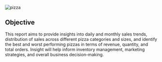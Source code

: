 ![pizza](https://github.com/Priya-Singh-DA/Pizza-Sales-Report/assets/172141966/be4fcb7d-ade8-4f6b-bdfd-449642fcc6c9)

## Objective
This report aims to provide insights into daily and monthly sales trends, distribution of sales across different pizza categories and sizes, and identify the best and worst performing pizzas in terms of revenue, quantity, and total orders. Insight will help inform inventory management, marketing strategies, and overall business decision-making.

